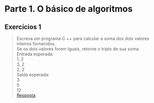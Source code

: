 # Parte 1. O básico de algoritmos

## Exercícios 1

> Escreva um programa C ++ para calcular a soma dos dois valores inteiros fornecidos.<br/> 
> Se os dois valores forem iguais, retorne o triplo de sua soma.<br/>
> Entrada esperada:<br/>
> 1, 2<br/>
> 3, 2<br/>
> 2, 2<br/>
> Saída esperada:<br/>
> 3<br/>
> 5<br/>
> 12 <br/> 
> [Resposta](exerc_1.cpp)

